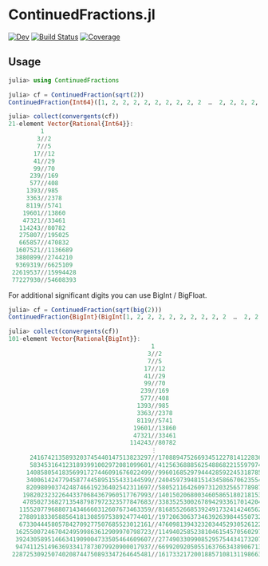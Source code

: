 # ContinuedFractions.jl

<!-- [![Stable](https://img.shields.io/badge/docs-stable-blue.svg)](https://fork4jl.github.io/ContinuedFractions.jl/stable/) -->
[![Dev](https://img.shields.io/badge/docs-dev-blue.svg)](https://fork4jl.github.io/ContinuedFractions.jl/dev/)
[![Build Status](https://github.com/fork4jl/ContinuedFractions.jl/actions/workflows/CI.yml/badge.svg?branch=main)](https://github.com/fork4jl/ContinuedFractions.jl/actions/workflows/CI.yml?query=branch%3Amain)
[![Coverage](https://codecov.io/gh/fork4jl/ContinuedFractions.jl/branch/main/graph/badge.svg)](https://codecov.io/gh/fork4jl/ContinuedFractions.jl)


## Usage

```julia
julia> using ContinuedFractions

julia> cf = ContinuedFraction(sqrt(2))
ContinuedFraction{Int64}([1, 2, 2, 2, 2, 2, 2, 2, 2, 2  …  2, 2, 2, 2, 2, 2, 2, 2, 2, 3])

julia> collect(convergents(cf))
21-element Vector{Rational{Int64}}:
         1
        3//2
        7//5
       17//12
       41//29
       99//70
      239//169
      577//408
     1393//985
     3363//2378
     8119//5741
    19601//13860
    47321//33461
   114243//80782
   275807//195025
   665857//470832
  1607521//1136689
  3880899//2744210
  9369319//6625109
 22619537//15994428
 77227930//54608393
```

For additional significant digits you can use BigInt / BigFloat.

```julia
julia> cf = ContinuedFraction(sqrt(big(2)))
ContinuedFraction{BigInt}(BigInt[1, 2, 2, 2, 2, 2, 2, 2, 2, 2  …  2, 2, 2, 2, 2, 2, 2, 2, 2, 2])

julia> collect(convergents(cf))
101-element Vector{Rational{BigInt}}:
                                        1
                                       3//2
                                       7//5
                                      17//12
                                      41//29
                                      99//70
                                     239//169
                                     577//408
                                    1393//985
                                    3363//2378
                                    8119//5741
                                   19601//13860
                                   47321//33461
                                  114243//80782
                                        ⋮
      2416742135893203745440147513823297//1708894752669345122781412283638152
      5834531641231893991002972081099601//4125636888562548868221559797461449
     14085805418356991727446091676022499//9960168529794442859224531878561050
     34006142477945877445895155433144599//24045973948151434586670623554583549
     82098090374248746619236402542311697//58052116426097312032565778987728148
    198202323226443370684367960517767993//140150206800346058651802181530039845
    478502736827135487987972323577847683//338352530026789429336170142047807838
   1155207796880714346660312607673463359//816855266853924917324142465625655521
   2788918330588564181308597538924774401//1972063063734639263984455073299118880
   6733044458057842709277507685523012161//4760981394323203445293052612223893281
  16255007246704249599863612909970798723//11494025852381046154570560297746905442
  39243058951466341909004733505464609607//27749033099085295754434173207717704165
  94741125149636933417873079920900017937//66992092050551637663438906713182313772
 228725309250740208744750893347264645481//161733217200188571081311986634082331709
```
